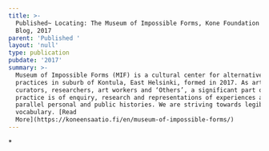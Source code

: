 ```yaml
---
title: >-
  Published~ Locating: The Museum of Impossible Forms, Kone Foundation Boldness
  Blog, 2017
parent: 'Published '
layout: 'null'
type: publication
pubdate: '2017'
summary: >-
  Museum of Impossible Forms (MIF) is a cultural center for alternative
  practices in suburb of Kontula, East Helsinki, formed in 2017. As artists,
  curators, researchers, art workers and ‘Others’, a significant part of MIF’s
  practice is of enquiry, research and representations of experiences as well as
  parallel personal and public histories. We are striving towards legibility – a
  vocabulary. [Read
  More](https://koneensaatio.fi/en/museum-of-impossible-forms/)
---
```

\*
